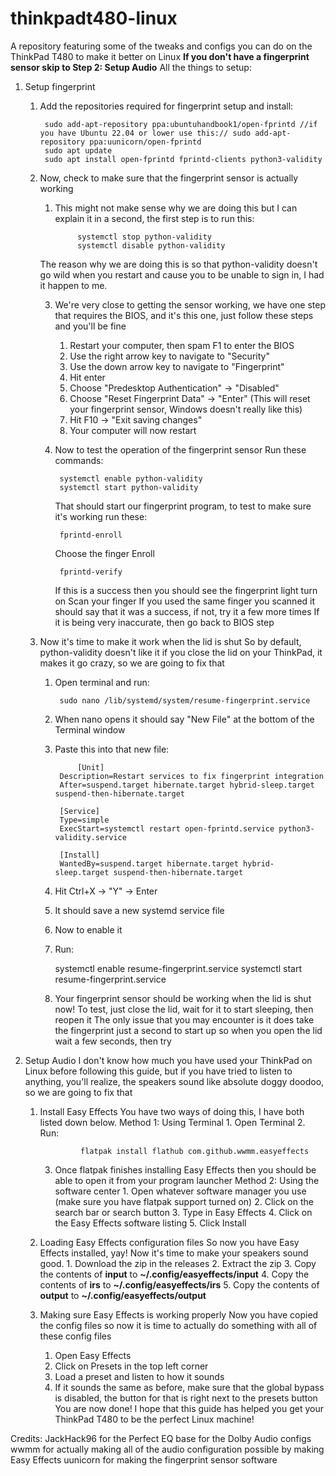 # thinkpadt480-linux
A repository featuring some of the tweaks and configs you can do on the ThinkPad T480 to make it better on Linux
**If you don't have a fingerprint sensor skip to Step 2: Setup Audio**
All the things to setup:
1. Setup fingerprint
	1. Add the repositories required for fingerprint setup and install:

			sudo add-apt-repository ppa:ubuntuhandbook1/open-fprintd //if you have Ubuntu 22.04 or lower use this:// sudo add-apt-repository ppa:uunicorn/open-fprintd 
			sudo apt update
			sudo apt install open-fprintd fprintd-clients python3-validity
		
	3. Now, check to make sure that the fingerprint sensor is actually working
		1. This might not make sense why we are doing this but I can explain it in a second, the first step is to run this:

     				systemctl stop python-validity
     				systemctl disable python-validity
			
   		The reason why we are doing this is so that python-validity doesn't go wild when you restart and cause you to be unable to sign in, I had it happen to me.
			
		3. We're very close to getting the sensor working, we have one step that requires the BIOS, and it's this one, just follow these steps and you'll be fine
			1. Restart your computer, then spam F1 to enter the BIOS
			2. Use the right arrow key to navigate to "Security"
			3. Use the down arrow key to navigate to "Fingerprint"
			4. Hit enter
			5. Choose "Predesktop Authentication" -> "Disabled"
			6. Choose "Reset Fingerprint Data" -> "Enter"
				(This will reset your fingerprint sensor, Windows doesn't really like this)
			7. Hit F10 -> "Exit saving changes"
			8. Your computer will now restart
			
		4. Now to test the operation of the fingerprint sensor
			Run these commands:
			
   				systemctl enable python-validity
				systemctl start python-validity
			
   			That should start our fingerprint program, to test to make sure it's working run these:
			
   				fprintd-enroll
			Choose the finger
			Enroll

				fprintd-verify
			If this is a success then you should see the fingerprint light turn on
			Scan your finger
			If you used the same finger you scanned it should say that it was a success, if not, try it a few more times
			If it is being very inaccurate, then go back to BIOS step
			
	2. Now it's time to make it work when the lid is shut
		So by default, python-validity doesn't like it if you close the lid on your ThinkPad, it makes it go crazy, so we are going to fix that
		1. Open terminal and run:
    
				sudo nano /lib/systemd/system/resume-fingerprint.service

		2. When nano opens it should say "New File" at the bottom of the Terminal window
		3. Paste this into that new file:

     				[Unit]
				Description=Restart services to fix fingerprint integration
				After=suspend.target hibernate.target hybrid-sleep.target suspend-then-hibernate.target

				[Service]
				Type=simple
				ExecStart=systemctl restart open-fprintd.service python3-validity.service

				[Install]
				WantedBy=suspend.target hibernate.target hybrid-sleep.target suspend-then-hibernate.target
      
  		4. Hit Ctrl+X -> "Y" -> Enter
		5. It should save a new systemd service file
		6. Now to enable it
		7. Run: 

			systemctl enable resume-fingerprint.service
			systemctl start resume-fingerprint.service

		8. Your fingerprint sensor should be working when the lid is shut now! To test, just close the lid, wait for it to start sleeping, then reopen it
		The only issue that you may encounter is it does take the fingerprint just a second to start up so when you open the lid wait a few seconds, then try
			
3. Setup Audio
	I don't know how much you have used your ThinkPad on Linux before following this guide, but if you have tried to listen to anything, you'll realize,
	the speakers sound like absolute doggy doodoo, so we are going to fix that
	1. Install Easy Effects
		You have two ways of doing this, I have both listed down below.
			Method 1: Using Terminal
				1. Open Terminal
				2. Run:

    				flatpak install flathub com.github.wwmm.easyeffects
    
		3. Once flatpak finishes installing Easy Effects then you should be able to open it from your program launcher
			Method 2: Using the software center
				1. Open whatever software manager you use (make sure you have flatpak support turned on)
				2. Click on the search bar or search button
				3. Type in Easy Effects
				4. Click on the Easy Effects software listing
				5. Click Install
	3. Loading Easy Effects configuration files
		So now you have Easy Effects installed, yay! Now it's time to make your speakers sound good.
			1. Download the zip in the releases
			2. Extract the zip
			3. Copy the contents of **input** to **~/.config/easyeffects/input**
			4. Copy the contents of **irs** to **~/.config/easyeffects/irs**
			5. Copy the contents of **output** to **~/.config/easyeffects/output**
	4. Making sure Easy Effects is working properly
		Now you have copied the config files so now it is time to actually do something with all of these config files
		1. Open Easy Effects
		2. Click on Presets in the top left corner
		3. Load a preset and listen to how it sounds
		4. If it sounds the same as before, make sure that the global bypass is disabled, the button for that is right next to the presets button
You are now done! I hope that this guide has helped you get your ThinkPad T480 to be the perfect Linux machine!

Credits:
JackHack96 for the Perfect EQ base for the Dolby Audio configs
wwmm for actually making all of the audio configuration possible by making Easy Effects
uunicorn for making the fingerprint sensor software
